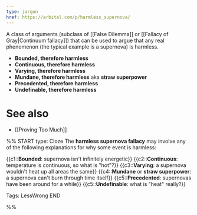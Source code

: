```yaml
---
type: jargon
href: https://arbital.com/p/harmless_supernova/
---
```


A class of arguments (subclass of [[False Dilemma]] or [[Fallacy of Gray|Continuum fallacy]]) that can be used to argue that any real phenomenon (the typical example is a supernova) is harmless.

- **Bounded, therefore harmless**
- **Continuous, therefore harmless**
- **Varying, therefore harmless**
- **Mundane, therefore harmless** aka **straw superpower**
- **Precedented, therefore harmless**
- **Undefinable, therefore harmless**

# See also
- [[Proving Too Much]]

%%
START
type: Cloze
The **harmless supernova fallacy** may involve any of the following explanations for why some event is harmless:

{{c1::**Bounded**: supernova isn't infinitely energetic}}
{{c2::**Continuous**: temperature is continuous, so what is "hot"?}}
{{c3::**Varying**: a supernova wouldn't heat up all areas the same}}
{{c4::**Mundane** or **straw superpower**: a supernova can't burn through time itself}}
{{c5::**Precedented**: supernovas have been around for a while}}
{{c5::**Undefinable**: what is "heat" really?}}

Tags: LessWrong
END


%%